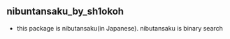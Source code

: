 ## nibuntansaku_by_sh1okoh
- this package is nibutansaku(in Japanese). nibutansaku is binary search
